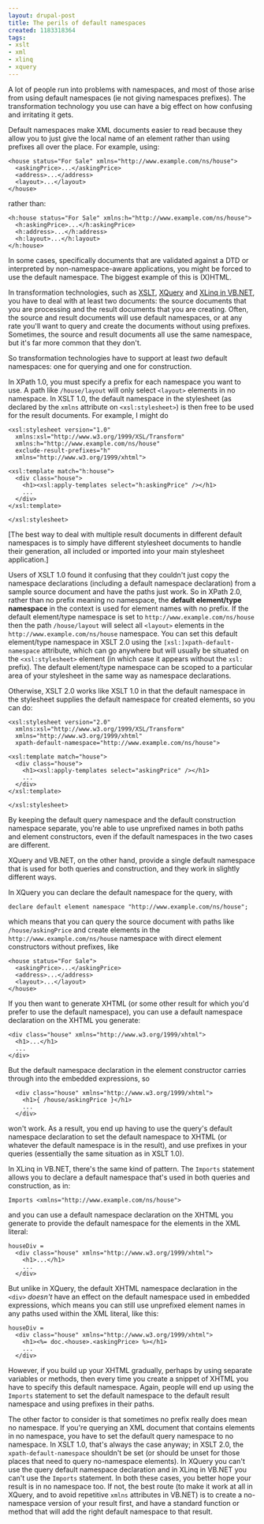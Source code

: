 ```yaml
---
layout: drupal-post
title: The perils of default namespaces
created: 1183318364
tags:
- xslt
- xml
- xlinq
- xquery
---
```

A lot of people run into problems with namespaces, and most of those arise from using default namespaces (ie not giving namespaces prefixes). The transformation technology you use can have a big effect on how confusing and irritating it gets.

Default namespaces make XML documents easier to read because they allow you to just give the local name of an element rather than using prefixes all over the place. For example, using:

    <house status="For Sale" xmlns="http://www.example.com/ns/house">
      <askingPrice>...</askingPrice>
      <address>...</address>
      <layout>...</layout>
    </house>

<!--break-->

rather than:

    <h:house status="For Sale" xmlns:h="http://www.example.com/ns/house">
      <h:askingPrice>...</h:askingPrice>
      <h:address>...</h:address>
      <h:layout>...</h:layout>
    </h:house>

In some cases, specifically documents that are validated against a DTD or interpreted by non-namespace-aware applications, you might be forced to use the default namespace. The biggest example of this is (X)HTML.

In transformation technologies, such as [XSLT][1], [XQuery][2] and [XLinq in VB.NET][3], you have to deal with at least two documents: the source documents that you are processing and the result documents that you are creating. Often, the source and result documents will use default namespaces, or at any rate you'll want to query and create the documents without using prefixes. Sometimes, the source and result documents all use the same namespace, but it's far more common that they don't.

[1]: http://www.w3.org/Style/XSL/
[2]: http://www.w3.org/XML/Query/
[3]: http://www.xlinq.net/

So transformation technologies have to support at least *two* default namespaces: one for querying and one for construction.

In XPath 1.0, you must specify a prefix for each namespace you want to use. A path like `/house/layout` will only select `<layout>` elements in no namespace. In XSLT 1.0, the default namespace in the stylesheet (as declared by the `xmlns` attribute on `<xsl:stylesheet>`) is then free to be used for the result documents. For example, I might do

    <xsl:stylesheet version="1.0"
      xmlns:xsl="http://www.w3.org/1999/XSL/Transform"
      xmlns:h="http://www.example.com/ns/house"
      exclude-result-prefixes="h"
      xmlns="http://www.w3.org/1999/xhtml">

    <xsl:template match="h:house">
      <div class="house">
        <h1><xsl:apply-templates select="h:askingPrice" /></h1>
        ...
      </div>
    </xsl:template>

    </xsl:stylesheet>

[The best way to deal with multiple result documents in different default namespaces is to simply have different stylesheet documents to handle their generation, all included or imported into your main stylesheet application.]

Users of XSLT 1.0 found it confusing that they couldn't just copy the namespace declarations (including a default namespace declaration) from a sample source document and have the paths just work. So in XPath 2.0, rather than no prefix meaning no namespace, the **default element/type namespace** in the context is used for element names with no prefix. If the default element/type namespace is set to `http://www.example.com/ns/house` then the path `/house/layout` will select all `<layout>` elements in the `http://www.example.com/ns/house` namespace. You can set this default element/type namespace in XSLT 2.0 using the `[xsl:]xpath-default-namespace` attribute, which can go anywhere but will usually be situated on the `<xsl:stylesheet>` element (in which case it appears without the `xsl:` prefix). The default element/type namespace can be scoped to a particular area of your stylesheet in the same way as namespace declarations.

Otherwise, XSLT 2.0 works like XSLT 1.0 in that the default namespace in the stylesheet supplies the default namespace for created elements, so you can do:

    <xsl:stylesheet version="2.0"
      xmlns:xsl="http://www.w3.org/1999/XSL/Transform"
      xmlns="http://www.w3.org/1999/xhtml"
      xpath-default-namespace="http://www.example.com/ns/house">

    <xsl:template match="house">
      <div class="house">
        <h1><xsl:apply-templates select="askingPrice" /></h1>
        ...
      </div>
    </xsl:template>

    </xsl:stylesheet>

By keeping the default query namespace and the default construction namespace separate, you're able to use unprefixed names in both paths and element constructors, even if the default namespaces in the two cases are different.

XQuery and VB.NET, on the other hand, provide a single default namespace that is used for both queries and construction, and they work in slightly different ways.

In XQuery you can declare the default namespace for the query, with

    declare default element namespace "http://www.example.com/ns/house";

which means that you can query the source document with paths like `/house/askingPrice` and create elements in the `http://www.example.com/ns/house` namespace with direct element constructors without prefixes, like

    <house status="For Sale">
      <askingPrice>...</askingPrice>
      <address>...</address>
      <layout>...</layout>
    </house>

If you then want to generate XHTML (or some other result for which you'd prefer to use the default namespace), you can use a default namespace declaration on the XHTML you generate:
 
    <div class="house" xmlns="http://www.w3.org/1999/xhtml">
      <h1>...</h1>
      ...
    </div>

But the default namespace declaration in the element constructor carries through into the embedded expressions, so

      <div class="house" xmlns="http://www.w3.org/1999/xhtml">
        <h1>{ /house/askingPrice }</h1>
        ...
      </div>

won't work. As a result, you end up having to use the query's default namespace declaration to set the default namespace to XHTML (or whatever the default namespace is in the result), and use prefixes in your queries (essentially the same situation as in XSLT 1.0).

In XLinq in VB.NET, there's the same kind of pattern. The `Imports` statement allows you to declare a default namespace that's used in both queries and construction, as in:

    Imports <xmlns="http://www.example.com/ns/house">

and you can use a default namespace declaration on the XHTML you generate to provide the default namespace for the elements in the XML literal:

    houseDiv =
      <div class="house" xmlns="http://www.w3.org/1999/xhtml">
        <h1>...</h1>
        ...
      </div>

But unlike in XQuery, the default XHTML namespace declaration in the `<div>` *doesn't* have an effect on the default namespace used in embedded expressions, which means you can still use unprefixed element names in any paths used within the XML literal, like this:

    houseDiv =
      <div class="house" xmlns="http://www.w3.org/1999/xhtml">
        <h1><%= doc.<house>.<askingPrice> %></h1>
        ...
      </div>

However, if you build up your XHTML gradually, perhaps by using separate variables or methods, then every time you create a snippet of XHTML you have to specify this default namespace. Again, people will end up using the `Imports` statement to set the default namespace to the default result namespace and using prefixes in their paths.

The other factor to consider is that sometimes no prefix really does mean no namespace. If you're querying an XML document that contains elements in no namespace, you have to set the default query namespace to no namespace. In XSLT 1.0, that's always the case anyway; in XSLT 2.0, the `xpath-default-namespace` shouldn't be set (or should be unset for those places that need to query no-namespace elements). In XQuery you can't use the query default namespace declaration and in XLinq in VB.NET you can't use the `Imports` statement. In both these cases, you better hope your result is in no namespace too. If not, the best route (to make it work at all in XQuery, and to avoid repetitive `xmlns` attributes in VB.NET) is to create a no-namespace version of your result first, and have a standard function or method that will add the right default namespace to that result.
